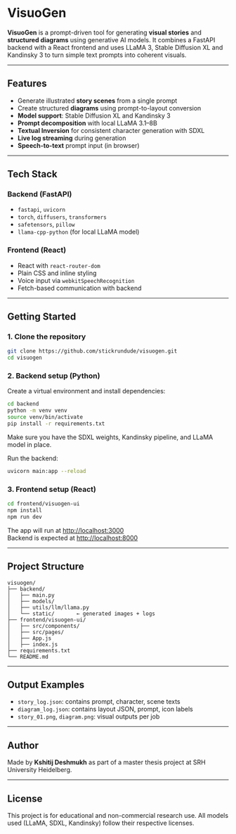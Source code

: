 # VisuoGen

**VisuoGen** is a prompt-driven tool for generating **visual stories** and **structured diagrams** using generative AI models. It combines a FastAPI backend with a React frontend and uses LLaMA 3, Stable Diffusion XL and Kandinsky 3 to turn simple text prompts into coherent visuals.

---

##  Features

- Generate illustrated **story scenes** from a single prompt  
- Create structured **diagrams** using prompt-to-layout conversion  
- **Model support**: Stable Diffusion XL and Kandinsky 3  
- **Prompt decomposition** with local LLaMA 3.1–8B  
- **Textual Inversion** for consistent character generation with SDXL 
- **Live log streaming** during generation  
- **Speech-to-text** prompt input (in browser)

---

##  Tech Stack

### Backend (FastAPI)
- `fastapi`, `uvicorn`
- `torch`, `diffusers`, `transformers`
- `safetensors`, `pillow`
- `llama-cpp-python` (for local LLaMA model)

### Frontend (React)
- React with `react-router-dom`
- Plain CSS and inline styling
- Voice input via `webkitSpeechRecognition`
- Fetch-based communication with backend

---

##  Getting Started

### 1. Clone the repository

```bash
git clone https://github.com/stickrundude/visuogen.git
cd visuogen
```

### 2. Backend setup (Python)

Create a virtual environment and install dependencies:

```bash
cd backend
python -m venv venv
source venv/bin/activate
pip install -r requirements.txt
```

Make sure you have the SDXL weights, Kandinsky pipeline, and LLaMA model in place.

Run the backend:

```bash
uvicorn main:app --reload
```

### 3. Frontend setup (React)

```bash
cd frontend/visuogen-ui
npm install
npm run dev
```

The app will run at [http://localhost:3000](http://localhost:3000)  
Backend is expected at [http://localhost:8000](http://localhost:8000)

---

##  Project Structure

```
visuogen/
├── backend/
│   ├── main.py
│   ├── models/
│   ├── utils/llm/llama.py
│   └── static/       ← generated images + logs
├── frontend/visuogen-ui/
│   ├── src/components/
│   ├── src/pages/
│   ├── App.js
│   ├── index.js 
├── requirements.txt
└── README.md
```

---

##  Output Examples

- `story_log.json`: contains prompt, character, scene texts
- `diagram_log.json`: contains layout JSON, prompt, icon labels
- `story_01.png`, `diagram.png`: visual outputs per job

---

##  Author

Made by **Kshitij Deshmukh** as part of a master thesis project at SRH University Heidelberg.

---

##  License

This project is for educational and non-commercial research use. All models used (LLaMA, SDXL, Kandinsky) follow their respective licenses.
